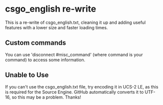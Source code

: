 # csgo_english re-write
This is a re-write of csgo_english.txt, cleaning it up and adding useful features with a lower size and faster loading times.
## Custom commands
You can use 'disconnect #misc_command' (where command is your command) to access some information.
## Unable to Use
If you can't use the csgo_english.txt file, try encoding it in UCS-2 LE, as this is required for the Source Engine. GitHub automatically converts it to UTF-16, so this may be a problem. Thanks!

